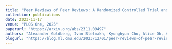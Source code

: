```yaml
---
title: "Peer Reviews of Peer Reviews: A Randomized Controlled Trial and Other Experiments"
collection: publications
date: 2023-11-17
venue: "PLOS One, 2025"
paperurl: "https://arxiv.org/abs/2311.09497"
authors: "Alexander Goldberg, Ivan Stelmakh, Kyunghyun Cho, Alice Oh, Alekh Agarwal, Danielle Belgrave, Nihar B. Shah"
blogurl: "https://blog.ml.cmu.edu/2023/12/01/peer-reviews-of-peer-reviews-a-randomized-controlled-trial-and-other-experiments/"
---
```

